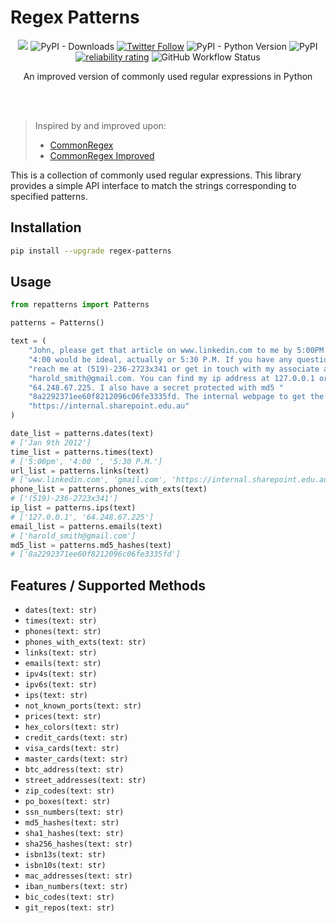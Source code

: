 
# Regex Patterns

<p align="center">
  <a href="/LICENSE"><img src="https://img.shields.io/badge/license-MIT-blue.svg"/></a>
  <!-- <img alt="PyPI - Downloads" src="https://pepy.tech/badge/commonregex-improved/month"> -->
   <img alt="PyPI - Downloads" src="https://pepy.tech/badge/commonregex-improved">
   <a href="https://twitter.com/brootware"><img src="https://img.shields.io/twitter/follow/brootware?style=social" alt="Twitter Follow"></a>
   <img alt="PyPI - Python Version" src="https://img.shields.io/pypi/pyversions/commonregex-improved"> <img alt="PyPI" src="https://img.shields.io/pypi/v/commonregex-improved">
   <a href="https://sonarcloud.io/summary/new_code?id=brootware_commonregex-improved"><img src="https://sonarcloud.io/api/project_badges/measure?project=brootware_commonregex-improved&metric=alert_status" alt="reliability rating"></a>
   <img alt="GitHub Workflow Status" src="https://img.shields.io/github/workflow/status/brootware/commonregex-improved/ci.yml?branch=main">
</p>

<p align="center">
  An improved version of commonly used regular expressions in Python
</p>

<br><br>

> Inspired by and improved upon:
> - [CommonRegex](https://github.com/madisonmay/CommonRegex)
> - [CommonRegex Improved](https://github.com/brootware/commonregex-improved)

This is a collection of commonly used regular expressions. This library provides a simple API interface to match the strings corresponding to specified patterns.

## Installation

```bash
pip install --upgrade regex-patterns
```

## Usage 

```python
from repatterns import Patterns

patterns = Patterns()

text = (
    "John, please get that article on www.linkedin.com to me by 5:00PM on Jan 9th 2012. "
    "4:00 would be ideal, actually or 5:30 P.M. If you have any questions, You can "
    "reach me at (519)-236-2723x341 or get in touch with my associate at "
    "harold_smith@gmail.com. You can find my ip address at 127.0.0.1 or at "
    "64.248.67.225. I also have a secret protected with md5 "
    "8a2292371ee60f8212096c06fe3335fd. The internal webpage to get the article from is "
    "https://internal.sharepoint.edu.au"
)

date_list = patterns.dates(text)
# ['Jan 9th 2012']
time_list = patterns.times(text)
# ['5:00pm', '4:00 ', '5:30 P.M.']
url_list = patterns.links(text)
# ['www.linkedin.com', 'gmail.com', 'https://internal.sharepoint.edu.au']
phone_list = patterns.phones_with_exts(text)  
# ['(519)-236-2723x341']
ip_list = patterns.ips(text)
# ['127.0.0.1', '64.248.67.225']
email_list = patterns.emails(text)
# ['harold_smith@gmail.com']
md5_list = patterns.md5_hashes(text)
# ['8a2292371ee60f8212096c06fe3335fd']
```

## Features / Supported Methods

* `dates(text: str)`
* `times(text: str)`
* `phones(text: str)`
* `phones_with_exts(text: str)`
* `links(text: str)`
* `emails(text: str)`
* `ipv4s(text: str)`
* `ipv6s(text: str)`
* `ips(text: str)`
* `not_known_ports(text: str)`
* `prices(text: str)`
* `hex_colors(text: str)`
* `credit_cards(text: str)`
* `visa_cards(text: str)`
* `master_cards(text: str)`
* `btc_address(text: str)`
* `street_addresses(text: str)`
* `zip_codes(text: str)`
* `po_boxes(text: str)`
* `ssn_numbers(text: str)`
* `md5_hashes(text: str)`
* `sha1_hashes(text: str)`
* `sha256_hashes(text: str)`
* `isbn13s(text: str)`
* `isbn10s(text: str)`
* `mac_addresses(text: str)`
* `iban_numbers(text: str)`
* `bic_codes(text: str)`
* `git_repos(text: str)`
